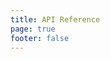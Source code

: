 ```yaml
---
title: API Reference
page: true
footer: false
---
```


<script setup>
import ReadNotesIndex from './ReadNotesIndex.vue'
</script>

<ReadNotesIndex />
